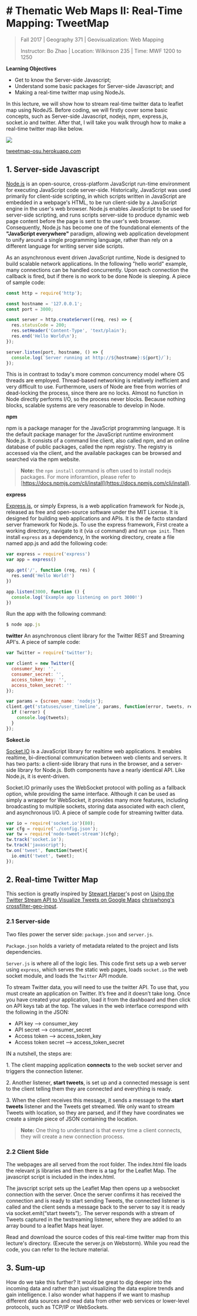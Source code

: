 # # Thematic Web Maps II: Real-Time Mapping: TweetMap

> Fall 2017 | Geography 371 | Geovisualization: Web Mapping
>
> Instructor: Bo Zhao | Location: Wilkinson 235 | Time: MWF 1200 to 1250

**Learning Objectives**

- Get to know the Server-side Javascript;
- Understand some basic packages for Server-side Javascript; and
- Making a real-time twitter map using NodeJs.

In this lecture, we will show how to stream real-time twitter data to leaflet map using NodeJS. Before coding, we will firstly cover some basic concepts, such as Server-side Javascript, nodejs, npm, express.js, socket.io and twitter. After that, I will take you walk through how to make a real-time twitter map like below.

![](img/real-time-map.png)

[tweetmap-osu.herokuapp.com](http://tweetmap-osu.herokuapp.com)

## 1. Server-side Javascript

[Node.js](https://nodejs.org/en/about/) is an open-source, cross-platform JavaScript run-time environment for executing JavaScript code server-side. Historically, JavaScript was used primarily for client-side scripting, in which scripts written in JavaScript are embedded in a webpage's HTML, to be run client-side by a JavaScript engine in the user's web browser. Node.js enables JavaScript to be used for server-side scripting, and runs scripts server-side to produce dynamic web page content before the page is sent to the user's web browser. Consequently, Node.js has become one of the foundational elements of the **"JavaScript everywhere"** paradigm, allowing web application development to unify around a single programming language, rather than rely on a different language for writing server side scripts.

As an asynchronous event driven JavaScript runtime, Node is designed to build scalable network applications. In the following "hello world" example, many connections can be handled concurrently. Upon each connection the callback is fired, but if there is no work to be done Node is sleeping. A piece of sample code:

```javascript
const http = require('http');

const hostname = '127.0.0.1';
const port = 3000;

const server = http.createServer((req, res) => {
  res.statusCode = 200;
  res.setHeader('Content-Type', 'text/plain');
  res.end('Hello World\n');
});

server.listen(port, hostname, () => {
  console.log(`Server running at http://${hostname}:${port}/`);
});
```

This is in contrast to today's more common concurrency model where OS threads are employed. Thread-based networking is relatively inefficient and very difficult to use. Furthermore, users of Node are free from worries of dead-locking the process, since there are no locks. Almost no function in Node directly performs I/O, so the process never blocks. Because nothing blocks, scalable systems are very reasonable to develop in Node.

**npm**

npm is a package manager for the JavaScript programming language. It is the default package manager for the JavaScript runtime environment Node.js. It consists of a command line client, also called npm, and an online database of public packages, called the npm registry. The registry is accessed via the client, and the available packages can be browsed and searched via the npm website.

> **Note:** the `npm install` command is often used to install nodejs packages. For more inforamtion, please refer to [https://docs.npmjs.com/cli/install](https://docs.npmjs.com/cli/install).

**express**

[Express.js](https://expressjs.com/), or simply Express, is a web application framework for Node.js, released as free and open-source software under the MIT License. It is designed for building web applications and APIs. It is the de facto standard server framework for Node.js. To use the express framework, First create a working directory, navigate to it (via `cd` command) and run `npm init`. Then install `express` as a dependency, In the working directory, create a file named app.js and add the following code:

```javascript
var express = require('express')
var app = express()

app.get('/', function (req, res) {
  res.send('Hello World!')
})

app.listen(3000, function () {
  console.log('Example app listening on port 3000!')
})
```

Run the app with the following command:

```javascript
$ node app.js
```


**twitter**
An asynchronous client library for the Twitter REST and Streaming API's.  A piece of sample code:

```javascript
var Twitter = require('twitter');

var client = new Twitter({
  consumer_key: '',
  consumer_secret: '',
  access_token_key: '',
  access_token_secret: ''
});

var params = {screen_name: 'nodejs'};
client.get('statuses/user_timeline', params, function(error, tweets, response) {
  if (!error) {
    console.log(tweets);
  }
});
```

**Sokect.io**

[Socket.IO](https://socket.io/docs/faq/) is a JavaScript library for realtime web applications. It enables realtime, bi-directional communication between web clients and servers. It has two parts: a client-side library that runs in the browser, and a server-side library for Node.js. Both components have a nearly identical API. Like Node.js, it is event-driven.

Socket.IO primarily uses the WebSocket protocol with polling as a fallback option, while providing the same interface. Although it can be used as simply a wrapper for WebSocket, it provides many more features, including broadcasting to multiple sockets, storing data associated with each client, and asynchronous I/O.  A piece of sample code for streaming twitter data.

```javascript
var io = require('socket.io')(80);
var cfg = require('./config.json');
var tw = require('node-tweet-stream')(cfg);
tw.track('socket.io');
tw.track('javascript');
tw.on('tweet', function(tweet){
  io.emit('tweet', tweet);
});
```

## 2. Real-time Twitter Map

This section is greatly inspired by [Stewart Harper](https://plus.google.com/114695899984217574143?rel=author)'s post on [Using the Twitter Stream API to Visualize Tweets on Google Maps](https://blog.safe.com/2014/03/twitter-stream-api-map/) [chriswhong's crossfilter-geo-input](https://github.com/chriswhong/crossfilter-geo-input).


### 2.1 Server-side

Two files power the server side: `package.json` and `server.js`.

`Package.json` holds a variety of metadata related to the project and lists dependencies.

`Server.js` is where all of the logic lies. This code first sets up a web server using `express`, which serves the static web pages, loads `socket.io` the web socket module, and loads the `Twitter` API module.

To stream Twitter data, you will need to use the twitter API. To use that, you must create an application on Twitter. It’s free and it doesn’t take long. Once you have created your application, load it from the dashboard and then click on API keys tab at the top. The values in the web interface correspond with the following in the JSON:

- API key --> consumer_key
- API secret --> consumer_secret
- Access token --> access_token_key
- Access token secret --> access_token_secret

IN a nutshell, the steps are:

1\. The client mapping application **connects** to the web socket server and triggers the connection listener.

2\. Another listener, **start tweets**, is set up and a connected message is sent to the client telling them they are connected and everything is ready.

3\. When the client receives this message, it sends a message to the **start tweets** listener and the Tweets get streamed. We only want to stream Tweets with location, so they are parsed, and if they have coordinates we create a simple piece of JSON containing the location.

> **Note:** One thing to understand is that every time a client connects, they will create a new connection process.

### 2.2 Client Side

The webpages are all served from the root folder. The index.html file loads the relevant js libraries and then there is a tag for the Leaflet Map. The javascript script is included in the index.html.

The javscript script sets up the Leaflet Map then opens up a websocket connection with the server. Once the server confirms it has received the connection and is ready to start sending Tweets, the connected listener is called and the client sends a message back to the server to say it is ready via socket.emit(“start tweets”);. The server responds with a stream of Tweets captured in the twstreaming listener, where they are added to an array bound to a leaflet Maps heat layer.


Read and download the source codes of this real-time twitter map from this lecture's directory. (Execute the server.js on Webstorm). While you read the code, you can refer to the lecture material.

## 3. Sum-up

How do we take this further? It would be great to dig deeper into the incoming data and rather than just visualizing the data explore trends and gain intelligence. I also wonder what happens if we want to mashup different data sources and read data from other web services or lower-level protocols, such as TCP/IP or WebSockets.
